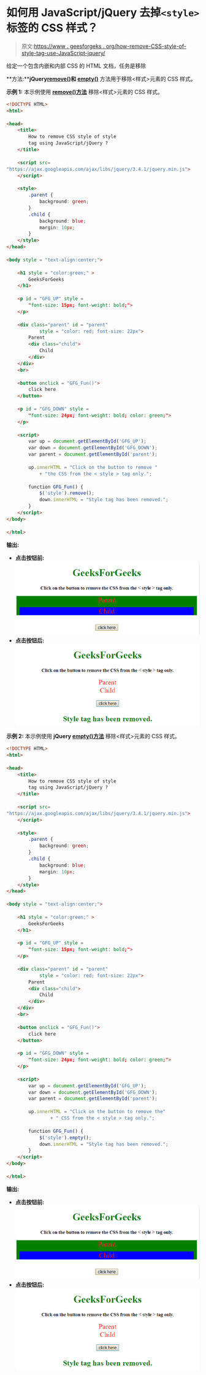 # 如何用 JavaScript/jQuery 去掉`<style>`标签的 CSS 样式？

> 原文:[https://www . geesforgeks . org/how-remove-CSS-style-of-style-tag-use-JavaScript-jquery/](https://www.geeksforgeeks.org/how-to-remove-css-style-of-style-tag-using-javascript-jquery/)

给定一个包含内嵌和内部 CSS 的 HTML 文档，任务是移除

**方法:****jQuery[remove()](https://www.geeksforgeeks.org/jquery-remove/)和 [empty()](https://www.geeksforgeeks.org/jquery-empty-with-examples/)** 方法用于移除<样式>元素的 CSS 样式。

**示例 1:** 本示例使用 **[remove()方法](https://www.geeksforgeeks.org/jquery-remove/)** 移除<样式>元素的 CSS 样式。

```html
<!DOCTYPE HTML>  
<html>  

<head>  
    <title>  
        How to remove CSS style of style
        tag using JavaScript/jQuery ?
    </title>

    <script src=
"https://ajax.googleapis.com/ajax/libs/jquery/3.4.1/jquery.min.js">
    </script>

    <style>
        .parent {
            background: green;
        }
        .child {
            background: blue;
            margin: 10px;
        }
    </style>
</head>  

<body style = "text-align:center;">  

    <h1 style = "color:green;" >  
        GeeksForGeeks  
    </h1> 

    <p id = "GFG_UP" style = 
        "font-size: 15px; font-weight: bold;"> 
    </p>

    <div class="parent" id = "parent" 
            style = "color: red; font-size: 22px">
        Parent
        <div class="child">
            Child
        </div>
    </div>
    <br>

    <button onclick = "GFG_Fun()">
        click here
    </button>

    <p id = "GFG_DOWN" style = 
        "font-size: 24px; font-weight: bold; color: green;"> 
    </p>

    <script>  
        var up = document.getElementById('GFG_UP');
        var down = document.getElementById('GFG_DOWN');
        var parent = document.getElementById('parent');

        up.innerHTML = "Click on the button to remove "
            + "the CSS from the < style > tag only."; 

        function GFG_Fun() {
            $('style').remove();
            down.innerHTML = "Style tag has been removed.";
        } 
    </script>  
</body>  

</html>
```

**输出:**

*   **点击按钮前:**
    ![](img/4a999c99ad020cbe75acb9066463edf8.png)
*   **点击按钮后:**
    ![](img/2e4449ed6c255e8ab8385e4351edf221.png)

**示例 2:** 本示例使用 **jQuery [empty()方法](https://www.geeksforgeeks.org/jquery-empty-with-examples/)** 移除<样式>元素的 CSS 样式。

```html
<!DOCTYPE HTML>  
<html>  

<head>  
    <title>  
        How to remove CSS style of style
        tag using JavaScript/jQuery ?
    </title>

    <script src=
"https://ajax.googleapis.com/ajax/libs/jquery/3.4.1/jquery.min.js">
    </script>

    <style>
        .parent {
            background: green;
        }
        .child {
            background: blue;
            margin: 10px;
        }
    </style>
</head>  

<body style = "text-align:center;">  

    <h1 style = "color:green;" >  
        GeeksForGeeks  
    </h1> 

    <p id = "GFG_UP" style = 
        "font-size: 15px; font-weight: bold;"> 
    </p>

    <div class="parent" id = "parent" 
            style = "color: red; font-size: 22px">
        Parent
        <div class="child">
            Child
        </div>
    </div>
    <br>

    <button onclick = "GFG_Fun()">
        click here
    </button>

    <p id = "GFG_DOWN" style = 
        "font-size: 24px; font-weight: bold; color: green;"> 
    </p>

    <script>  
        var up = document.getElementById('GFG_UP');
        var down = document.getElementById('GFG_DOWN');
        var parent = document.getElementById('parent');

        up.innerHTML = "Click on the button to remove the"
                + " CSS from the < style > tag only."; 

        function GFG_Fun() {
            $('style').empty();
            down.innerHTML = "Style tag has been removed.";
        } 
    </script>  
</body>  

</html>
```

**输出:**

*   **点击按钮前:**
    ![](img/4a999c99ad020cbe75acb9066463edf8.png)
*   **点击按钮后:**
    ![](img/2e4449ed6c255e8ab8385e4351edf221.png)